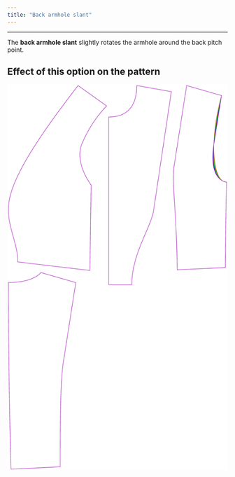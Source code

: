 ```yaml
---
title: "Back armhole slant"
---
```


***

The **back armhole slant** slightly rotates the armhole around the back pitch point.

## Effect of this option on the pattern

![This image shows the effect of this option by superimposing several variants that have a different value for this option](noble_backarmholeslant_sample.svg "Effect of this option on the pattern")
